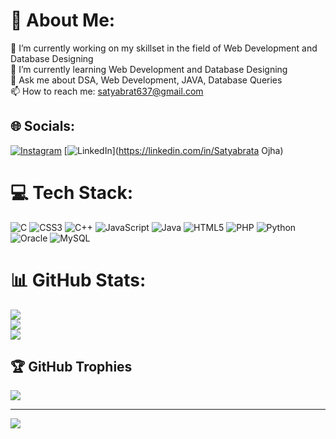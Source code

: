 # 💫 About Me:
🔭 I’m currently working on my skillset in the field of Web Development and Database Designing<br>🌱 I’m currently learning Web Development and Database Designing<br>💬 Ask me about DSA, Web Development, JAVA, Database Queries<br>📫 How to reach me: satyabrat637@gmail.com <br>


## 🌐 Socials:
[![Instagram](https://img.shields.io/badge/Instagram-%23E4405F.svg?logo=Instagram&logoColor=white)](https://instagram.com/____.satya.____) [![LinkedIn](https://img.shields.io/badge/LinkedIn-%230077B5.svg?logo=linkedin&logoColor=white)](https://linkedin.com/in/Satyabrata Ojha) 

# 💻 Tech Stack:
![C](https://img.shields.io/badge/c-%2300599C.svg?style=for-the-badge&logo=c&logoColor=white) ![CSS3](https://img.shields.io/badge/css3-%231572B6.svg?style=for-the-badge&logo=css3&logoColor=white) ![C++](https://img.shields.io/badge/c++-%2300599C.svg?style=for-the-badge&logo=c%2B%2B&logoColor=white) ![JavaScript](https://img.shields.io/badge/javascript-%23323330.svg?style=for-the-badge&logo=javascript&logoColor=%23F7DF1E) ![Java](https://img.shields.io/badge/java-%23ED8B00.svg?style=for-the-badge&logo=openjdk&logoColor=white) ![HTML5](https://img.shields.io/badge/html5-%23E34F26.svg?style=for-the-badge&logo=html5&logoColor=white) ![PHP](https://img.shields.io/badge/php-%23777BB4.svg?style=for-the-badge&logo=php&logoColor=white) ![Python](https://img.shields.io/badge/python-3670A0?style=for-the-badge&logo=python&logoColor=ffdd54) ![Oracle](https://img.shields.io/badge/Oracle-F80000?style=for-the-badge&logo=oracle&logoColor=white) ![MySQL](https://img.shields.io/badge/mysql-%2300000f.svg?style=for-the-badge&logo=mysql&logoColor=white)
# 📊 GitHub Stats:
![](https://github-readme-stats.vercel.app/api?username=Satya-code12&theme=blueberry&hide_border=false&include_all_commits=false&count_private=false)<br/>
![](https://github-readme-streak-stats.herokuapp.com/?user=Satya-code12&theme=blueberry&hide_border=false)<br/>
![](https://github-readme-stats.vercel.app/api/top-langs/?username=Satya-code12&theme=blueberry&hide_border=false&include_all_commits=false&count_private=false&layout=compact)

## 🏆 GitHub Trophies
![](https://github-profile-trophy.vercel.app/?username=Satya-code12&theme=buddhism&no-frame=false&no-bg=true&margin-w=4)

---
[![](https://visitcount.itsvg.in/api?id=Satya-code12&icon=0&color=0)](https://visitcount.itsvg.in)

<!-- Proudly created with GPRM ( https://gprm.itsvg.in ) -->
